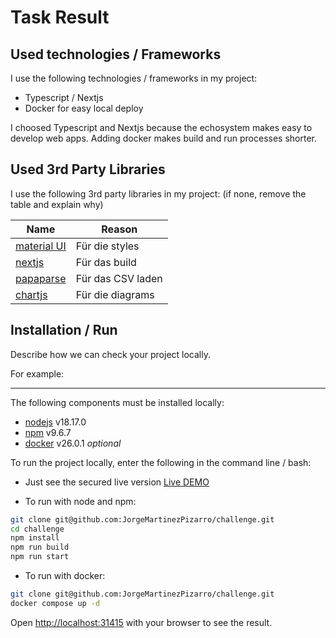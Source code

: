 # Task Result

## Used technologies / Frameworks

I use the following technologies / frameworks in my project:

- Typescript / Nextjs
- Docker for easy local deploy

I choosed Typescript and Nextjs because the echosystem makes easy to develop web apps. Adding docker makes build and run processes shorter.

## Used 3rd Party Libraries

I use the following 3rd party libraries in my project: (if none, remove the table and explain why)

Name | Reason
--- | ---
[material UI](https://mui.com) | Für die styles
[nextjs](https://example.org) | Für das build
[papaparse](https://www.npmjs.com/package/papaparse) | Für das CSV laden
[chartjs](https://www.chartjs.org/) | Für die diagrams

## Installation / Run

Describe how we can check your project locally.

For example:

---

The following components must be installed locally:

- [nodejs](https://nodejs.org/en) v18.17.0 
- [npm](https://npm.org) v9.6.7
- [docker](https://docker.com) v26.0.1 *optional*

To run the project locally, enter the following in the command line / bash:

- Just see the secured live version [Live DEMO](https://dev.ideniox.com)

- To run with node and npm:

```bash
git clone git@github.com:JorgeMartinezPizarro/challenge.git
cd challenge
npm install
npm run build
npm run start
```

- To run with docker:

```bash
git clone git@github.com:JorgeMartinezPizarro/challenge.git
docker compose up -d
```

Open [http://localhost:31415](http://localhost:31415) with your browser to see the result.
